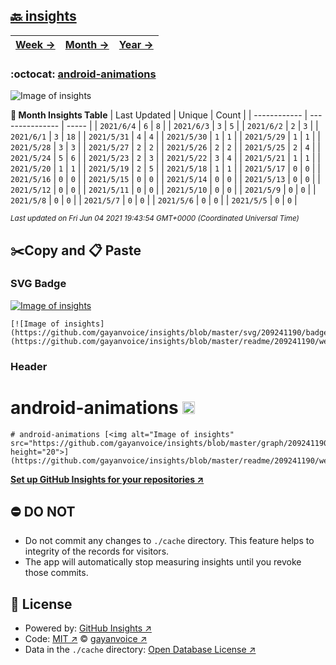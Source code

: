 ## [🔙 insights](https://github.com/gayanvoice/insights)
| [**Week →**](https://github.com/gayanvoice/insights/blob/master/readme/209241190/week.md) | [**Month →**](https://github.com/gayanvoice/insights/blob/master/readme/209241190/month.md) | [**Year →**](https://github.com/gayanvoice/insights/blob/master/readme/209241190/year.md) |
 | ------------ | --------------- | ----- |

### :octocat: [android-animations](https://github.com/gayanvoice/android-animations)
![Image of insights](https://github.com/gayanvoice/insights/blob/master/graph/209241190/large/month.png)

**:calendar: Month Insights Table**
| Last Updated | Unique | Count |
 | ------------ | --------------- | ----- |
 | `2021/6/4` |  `6` | `8` |
 | `2021/6/3` |  `3` | `5` |
 | `2021/6/2` |  `2` | `3` |
 | `2021/6/1` |  `3` | `18` |
 | `2021/5/31` |  `4` | `4` |
 | `2021/5/30` |  `1` | `1` |
 | `2021/5/29` |  `1` | `1` |
 | `2021/5/28` |  `3` | `3` |
 | `2021/5/27` |  `2` | `2` |
 | `2021/5/26` |  `2` | `2` |
 | `2021/5/25` |  `2` | `4` |
 | `2021/5/24` |  `5` | `6` |
 | `2021/5/23` |  `2` | `3` |
 | `2021/5/22` |  `3` | `4` |
 | `2021/5/21` |  `1` | `1` |
 | `2021/5/20` |  `1` | `1` |
 | `2021/5/19` |  `2` | `5` |
 | `2021/5/18` |  `1` | `1` |
 | `2021/5/17` |  `0` | `0` |
 | `2021/5/16` |  `0` | `0` |
 | `2021/5/15` |  `0` | `0` |
 | `2021/5/14` |  `0` | `0` |
 | `2021/5/13` |  `0` | `0` |
 | `2021/5/12` |  `0` | `0` |
 | `2021/5/11` |  `0` | `0` |
 | `2021/5/10` |  `0` | `0` |
 | `2021/5/9` |  `0` | `0` |
 | `2021/5/8` |  `0` | `0` |
 | `2021/5/7` |  `0` | `0` |
 | `2021/5/6` |  `0` | `0` |
 | `2021/5/5` |  `0` | `0` |

<small><i>Last updated on Fri Jun 04 2021 19:43:54 GMT+0000 (Coordinated Universal Time)</i></small>

## ✂️Copy and 📋 Paste
### SVG Badge
[![Image of insights](https://github.com/gayanvoice/insights/blob/master/svg/209241190/badge.svg)](https://github.com/gayanvoice/insights/blob/master/readme/209241190/week.md)
```readme
[![Image of insights](https://github.com/gayanvoice/insights/blob/master/svg/209241190/badge.svg)](https://github.com/gayanvoice/insights/blob/master/readme/209241190/week.md)
```
### Header
# android-animations [<img alt="Image of insights" src="https://github.com/gayanvoice/insights/blob/master/graph/209241190/small/week.png" height="20">](https://github.com/gayanvoice/insights/blob/master/readme/209241190/week.md)
```readme
# android-animations [<img alt="Image of insights" src="https://github.com/gayanvoice/insights/blob/master/graph/209241190/small/week.png" height="20">](https://github.com/gayanvoice/insights/blob/master/readme/209241190/week.md)
```
[**Set up GitHub Insights for your repositories ↗️**](https://github.com/gayanvoice/github-insights)
## ⛔ DO NOT
- Do not commit any changes to `./cache` directory. This feature helps to integrity of the records for visitors.
- The app will automatically stop measuring insights until you revoke those commits.
## 📄 License
- Powered by: [GitHub Insights ↗️](https://github.com/gayanvoice/github-insights)
- Code: [MIT ↗️](./LICENSE) © [gayanvoice ↗️](https://github.com/gayanvoice)
- Data in the `./cache` directory: [Open Database License ↗️](https://opendatacommons.org/licenses/odbl/1-0/)